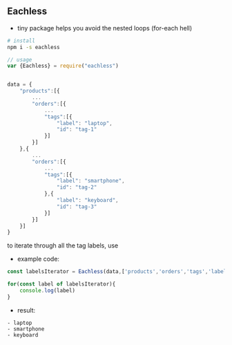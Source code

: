 ## Eachless


- tiny package helps you avoid the nested loops (for-each hell)
```sh
# install
npm i -s eachless
```
```js
// usage
var {Eachless} = require("eachless")
```

```js

data = {
    "products":[{
        ...
        "orders":[{
            ...
            "tags":[{
                "label": "laptop",
                "id": "tag-1"
            }]
        }]
    },{
        ...
        "orders":[{
            ...
            "tags":[{
                "label": "smartphone",
                "id": "tag-2"
            },{
                "label": "keyboard",
                "id": "tag-3"
            }]
        }]
    }]
}
```
to iterate through all the tag labels, use

- example code:

```js
const labelsIterator = Eachless(data,['products','orders','tags','label'])
```


```js
for(const label of labelsIterator){
    console.log(label)
}
```

- result:

```
- laptop
- smartphone
- keyboard
```

